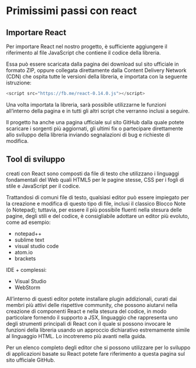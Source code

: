 # Primissimi passi con react

## Importare React
Per importare React nel nostro progetto, è sufficiente aggiungere il riferimento al file JavaScript che contiene il codice della libreria.

Essa può essere scaricata dalla pagina dei download sul sito ufficiale in formato ZIP, oppure collegata direttamente dalla Content Delivery Network (CDN) che ospita tutte le versioni della libreria, e importata con la seguente istruzione:

``` javascript
<script src="https://fb.me/react-0.14.0.js"></script>
```
Una volta importata la libreria, sarà possibile utilizzarne le funzioni all’interno della pagina e in tutti gli altri script che verranno inclusi a seguire.

Il progetto ha anche una pagina ufficiale sul sito GitHub dalla quale potete scaricare i sorgenti più aggiornati, gli ultimi fix o partecipare direttamente allo sviluppo della libreria inviando segnalazioni di bug e richieste di modifica.

## Tool di sviluppo
creati con React sono composti da file di testo che utilizzano i linguaggi fondamentali del Web quali HTML5 per le pagine stesse, CSS per i fogli di stile e JavaScript per il codice.

Trattandosi di comuni file di testo, qualsiasi editor può essere impiegato per la creazione e modifica di questo tipo di file, inclusi il classico Blocco Note (o Notepad); tuttavia, per essere il più possibile fluenti nella stesura delle pagine, degli stili e del codice, è consigliabile adottare un editor più evoluto, come ad esempio:
+ notepad++
+ sublime text
+ visual studio code
+ atom.io
+ brackets

IDE + complessi:
+ Visual Studio
+ WebStorm

All’interno di questi editor potete installare plugin addizionali, curati dai membri più attivi delle rispettive community, che possono aiutarvi nella creazione di componenti React e nella stesura del codice, in modo particolare fornendo il supporto a JSX, linguaggio che rappresenta uno degli strumenti principali di React con il quale si possono invocare le funzioni della libreria usando un approccio dichiarativo estremamente simile al linguaggio HTML. Lo incotreremo più avanti nella guida.

Per un elenco completo degli editor che si possono utilizzare per lo sviluppo di applicazioni basate su React potete fare riferimento a questa pagina sul sito ufficiale GitHub.